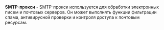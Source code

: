 **SMTP-прокси** - SMTP-прокси используется для обработки электронных писем и почтовых серверов. Он может выполнять функции фильтрации спама, антивирусной проверки и контроля доступа к почтовым ресурсам.
